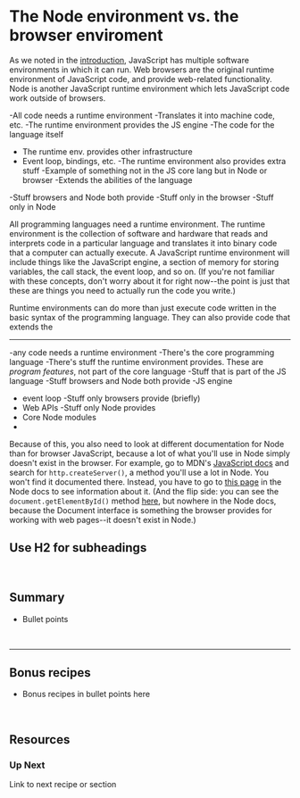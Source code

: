 # The Node environment vs. the browser enviroment

As we noted in the [introduction](https://github.com/bkager/Node-cookbook/blob/main/introduction.md), JavaScript has multiple software environments in which it can run. Web browsers are the original runtime environment of JavaScript code, and provide web-related functionality. Node is another JavaScript runtime environment which lets JavaScript code work outside of browsers. 


-All code needs a runtime environment
 -Translates it into machine code, etc. 
-The runtime environment provides the JS engine
 -The code for the language itself
- The runtime env. provides other infrastructure
 - Event loop, bindings, etc. 
-The runtime environment also provides extra stuff 
 -Example of something not in the JS core lang but in Node or browser
 -Extends the abilities of the language

-Stuff browsers and Node both provide
-Stuff only in the browser
-Stuff only in Node

All programming languages need a runtime environment. The runtime environment is the collection of software and hardware that reads and interprets code in a particular language and translates it into binary code that a computer can actually execute. A JavaScript runtime environment will include things like the JavaScript engine, a section of memory for storing variables, the call stack, the event loop, and so on. (If you're not familiar with these concepts, don't worry about it for right now--the point is just that these are things you need to actually run the code you write.)

Runtime environments can do more than just execute code written in the basic syntax of the programming language. They can also provide code that extends the






***


-any code needs a runtime environment
-There's the core programming language
-There's stuff the runtime environment provides. These are _program features_, not part of the core language
-Stuff that is part of the JS language
-Stuff browsers and Node both provide
 -JS engine
 - event loop
-Stuff only browsers provide (briefly)
 - Web APIs
-Stuff only Node provides
 - Core Node modules
 -  





Because of this, you also need to look at different documentation for Node than for browser JavaScript, because a lot of what you'll use in Node simply doesn't exist in the browser. For example, go to MDN's [JavaScript docs](https://developer.mozilla.org/en-US/docs/Web/JavaScript/Reference) and search for `http.createServer()`, a method you'll use a lot in Node. You won't find it documented there. Instead, you have to go to [this page](https://nodejs.org/docs/latest/api/http.html) in the Node docs to see information about it. (And the flip side: you can see the `document.getElementById()` method [here](https://developer.mozilla.org/en-US/docs/Web/API/Document/getElementById), but nowhere in the Node docs, because the Document interface is something the browser provides for working with web pages--it doesn't exist in Node.)


























































## Use H2 for subheadings


&nbsp;

## Summary 
* Bullet points

&nbsp;

___

## Bonus recipes

* Bonus recipes in bullet points here

 &nbsp;

## Resources

### Up Next

Link to next recipe or section
